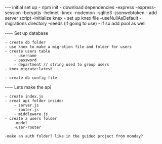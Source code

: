 --- initial set up
    - npm init
    - download dependencies
        -express
        -express-session
        -bcryptjs
        -helmet
        -knex
        -nodemon
        -sqlite3
        -jsonwebtoken
    - add server script
    -initialize knex
        - set up knex file
            -useNullAsDefault
            - migrations directory
            -seeds (if going to use)
                - if so add pool as well


---- Set up database

    - create db folder
    - use knex to make a migration file and folder for users
    - create users table
        - username
        - password
        - department // string used to group users
    - knex migrate:latest

    - create db config file

---- Lets make the api

    - create index.js
    - creat api folder inside: 
        - server.js
        - router.js
        - middleware.js
    - create a users folder 
        -model
        -user-router

    -make an auth folder? like in the guided project from monday?
    
